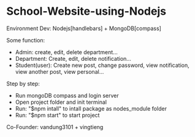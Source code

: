 # School-Website-using-Nodejs

Environment Dev: Nodejs[handlebars] + MongoDB[compass]

Some function:
+ Admin: create, edit, delete department...
+ Department: Create, edit, delete notification...
+ Student(user): Create new post, change password, view notification, view another post, view personal...

Step by step:
+ Run mongoDB compass and login server
+ Open project folder and init terminal
+ Run: "$npm intall" to intall package as nodes_module folder
+ Run: "$npm start" to start project


Co-Founder: vandung3101 + vingtieng

